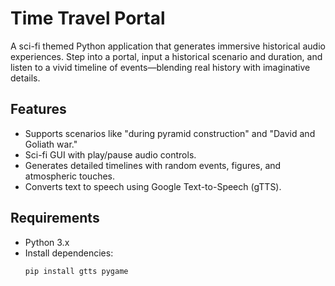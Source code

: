 # Time Travel Portal

A sci-fi themed Python application that generates immersive historical audio experiences. Step into a portal, input a historical scenario and duration, and listen to a vivid timeline of events—blending real history with imaginative details.

## Features
- Supports scenarios like "during pyramid construction" and "David and Goliath war."
- Sci-fi GUI with play/pause audio controls.
- Generates detailed timelines with random events, figures, and atmospheric touches.
- Converts text to speech using Google Text-to-Speech (gTTS).

## Requirements
- Python 3.x
- Install dependencies:
  ```bash
  pip install gtts pygame